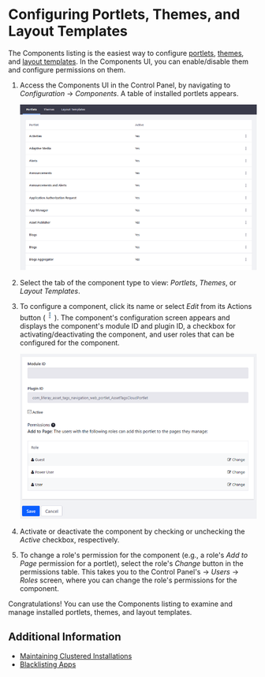 # Configuring Portlets, Themes, and Layout Templates

The Components listing is the easiest way to configure [portlets](https://help.liferay.com/hc/articles/360029046351-Introduction-to-Portlets), [themes](https://help.liferay.com/hc/articles/360035581011-UI-Architecture#themes), and [layout templates](https://help.liferay.com/hc/articles/360028726612-Layout-Templates). In the Components UI, you can enable/disable them and configure permissions on them.

1. Access the Components UI in the Control Panel, by navigating to _Configuration_ &rarr; _Components_. A table of installed portlets appears.

    ![In the Components UI, you can manage the portlets, themes, and layout templates installed on your DXP instance.](./configuring-portlets-themes-and-layout-templates/images/01.png)

1. Select the tab of the component type to view: _Portlets_, _Themes_, or _Layout Templates_.

1. To configure a component, click its name or select _Edit_ from its Actions button (![Actions](./configuring-portlets-themes-and-layout-templates/images/02.png)). The component's configuration screen appears and displays the component's module ID and plugin ID, a checkbox for activating/deactivating the component, and user roles that can be configured for the component.

    ![You can activate or deactivate a component, and change its permissions.](./configuring-portlets-themes-and-layout-templates/images/03.png)

1. Activate or deactivate the component by checking or unchecking the _Active_ checkbox, respectively.

1. To change a role's permission for the component (e.g., a role's _Add to Page_ permission for a portlet), select the role's _Change_ button in the permissions table. This takes you to the Control Panel's &rarr; _Users_ &rarr; _Roles_ screen, where you can change the role's permissions for the component.

Congratulations! You can use the Components listing to examine and manage installed portlets, themes, and layout templates.

## Additional Information

-   [Maintaining Clustered Installations](../../../installation-and-upgrades/maintaining-a-liferay-dxp-installation/maintaining-clustered-installations/maintaining-clustered-installations.md)
-   [Blacklisting Apps](./blacklisting-apps.md)
